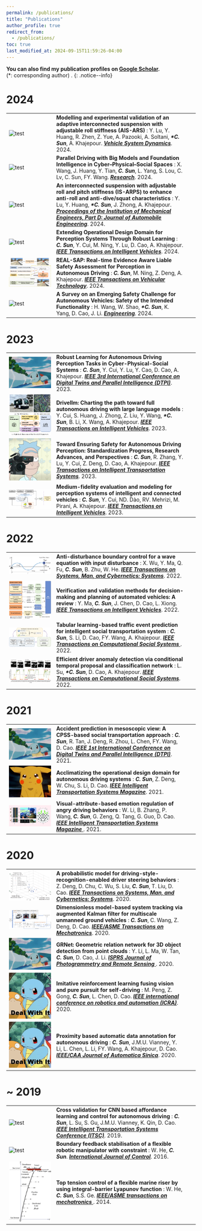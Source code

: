 ```yaml
---
permalink: /publications/
title: "Publications"
author_profile: true
redirect_from: 
  - /publications/
toc: true
last_modified_at: 2024-09-15T11:59:26-04:00
---
```


**You can also find my publication profiles on [Google Scholar](https://scholar.google.ca/citations?user=LdBn-p4AAAAJ).** <br>
(*: corresponding author) .
{: .notice--info}

# 2024

<table class="tg" style="undefined;table-layout: fixed;">
<colgroup>
<col style="width: 25%">
<col style="width: 70%">
<col style="width: 5%">
</colgroup>
<tbody>
  <tr>
    <td class="tg-0lax"><img src="/assets/images/cat.gif" alt="test"></td>
    <td class="tg-0lax"><span style="font-weight:bold">Modelling and experimental validation of an adaptive interconnected suspension with adjustable roll stiffness (AIS-ARS)</span> : Y. Lu,  Y. Huang, R. Zhen, Z. Yue, A. Pazooki, A. Soltani, <span style="font-weight:bold;font-style:italic">*C. Sun</span>, A. Khajepour. <span style="font-weight:bold;font-style:italic;text-decoration:underline">Vehicle System Dynamics</span>. 2024.</td>
    <td class="tg-0lax">
    <a href="https://doi.org/10.1080/00423114.2024.2387782" target="_blank" rel="noopener noreferrer"><i class="fas fa-file-pdf" style="font-size:20px;"></i></a><br>
    <a href="https://doi.org/10.1080/00423114.2024.2387782" target="_blank" rel="noopener noreferrer"><i class="fas fa-search" style="font-size:20px;"></i></a></td>
  </tr>
  <tr>
    <td class="tg-0lax"><img src="https://spj.science.org/cms/10.34133/research.0349/asset/edffaf5c-212a-492b-80da-b75aa6eb8c0b/assets/graphic/research.0349.fig.001.jpg" alt="test"></td>
    <td class="tg-0lax"><span style="font-weight:bold">Parallel Driving with Big Models and Foundation Intelligence in Cyber–Physical–Social Spaces</span> : X. Wang, J. Huang, Y. Tian, <span style="font-weight:bold;font-style:italic">C. Sun</span>, L. Yang, S. Lou, C. Lv, C. Sun, FY. Wang. <span style="font-weight:bold;font-style:italic;text-decoration:underline">Research</span>. 2024.</td>
    <td class="tg-0lax">
    <!-- <a href="/assets/images/robot1.jpg" target="_blank" rel="noopener noreferrer"><i class="fas fa-quote-right" style="font-size:15px;"></i></a><br> -->
    <a href="https://doi.org/10.34133/research.0349" target="_blank" rel="noopener noreferrer"><i class="fas fa-file-pdf" style="font-size:20px;"></i></a><br>
    <a href="https://doi.org/10.34133/research.0349" target="_blank" rel="noopener noreferrer"><i class="fas fa-search" style="font-size:20px;"></i></a></td>
  </tr>
  <tr>
    <td class="tg-0lax"><img src="https://journals.sagepub.com/cms/10.1177/09544070241245473/asset/images/large/10.1177_09544070241245473-fig2.jpeg" alt="test"></td>
    <td class="tg-0lax"><span style="font-weight:bold">An interconnected suspension with adjustable roll and pitch stiffness (IS-ARPS) to enhance anti-roll and anti-dive/squat characteristics</span> : Y. Lu, Y. Huang, <span style="font-weight:bold;font-style:italic">*C. Sun</span>, J. Zhong, A. Khajepour. <span style="font-weight:bold;font-style:italic;text-decoration:underline">Proceedings of the Institution of Mechanical Engineers, Part D: Journal of Automobile Engineering</span>. 2024.</td>
    <td class="tg-0lax">
    <!-- <a href="/assets/images/robot1.jpg" target="_blank" rel="noopener noreferrer"><i class="fas fa-quote-right" style="font-size:15px;"></i></a><br> -->
    <a href="https://doi.org/10.1177/09544070241245473" target="_blank" rel="noopener noreferrer"><i class="fas fa-file-pdf" style="font-size:20px;"></i></a><br>
    <a href="https://doi.org/10.1177/09544070241245473" target="_blank" rel="noopener noreferrer"><i class="fas fa-search" style="font-size:20px;"></i></a></td>
  </tr>
  <tr>
    <td class="tg-0lax"><img src="/assets/images/cat.gif" alt="test"></td>
    <td class="tg-0lax"><span style="font-weight:bold">Extending Operational Design Domain for Perception Systems Through Robust Learning</span> : <span style="font-weight:bold;font-style:italic">C. Sun</span>, Y. Cui, M. Ning, Y. Lu, D. Cao, A. Khajepour. <span style="font-weight:bold;font-style:italic;text-decoration:underline">IEEE Transactions on Intelligent Vehicles</span>. 2024.</td>
    <td class="tg-0lax">
    <!-- <a href="/assets/images/robot1.jpg" target="_blank" rel="noopener noreferrer"><i class="fas fa-quote-right" style="font-size:15px;"></i></a><br> -->
    <a href="https://doi.org/10.1109/TIV.2024.3386915" target="_blank" rel="noopener noreferrer"><i class="fas fa-file-pdf" style="font-size:20px;"></i></a><br>
    <a href="https://doi.org/10.1109/TIV.2024.3386915" target="_blank" rel="noopener noreferrer"><i class="fas fa-search" style="font-size:20px;"></i></a></td>
  </tr>
  <tr>
    <td class="tg-0lax"><img src="/assets/images/tvt-2024.gif" alt="test"></td>
    <td class="tg-0lax"><span style="font-weight:bold">REAL-SAP: Real-time Evidence Aware Liable Safety Assessment for Perception in Autonomous Driving</span> : <span style="font-weight:bold;font-style:italic">C. Sun</span>, M. Ning, Z. Deng, A. Khajepour. <span style="font-weight:bold;font-style:italic;text-decoration:underline">IEEE Transactions on Vehicular Technology</span>. 2024.</td>
    <td class="tg-0lax">
    <!-- <a href="/assets/images/robot1.jpg" target="_blank" rel="noopener noreferrer"><i class="fas fa-quote-right" style="font-size:15px;"></i></a><br> -->
    <a href="https://doi.org/10.1109/TVT.2024.3369100" target="_blank" rel="noopener noreferrer"><i class="fas fa-file-pdf" style="font-size:20px;"></i></a><br>
    <a href="https://doi.org/10.1109/TVT.2024.3369100" target="_blank" rel="noopener noreferrer"><i class="fas fa-search" style="font-size:20px;"></i></a></td>
  </tr>
  <tr>
    <td class="tg-0lax"><img src="https://ars.els-cdn.com/content/image/1-s2.0-S2095809924000274-gr6.jpg" alt="test"></td>
    <td class="tg-0lax"><span style="font-weight:bold">A Survey on an Emerging Safety Challenge for Autonomous Vehicles: Safety of the Intended Functionality</span> : H. Wang, W. Shao, <span style="font-weight:bold;font-style:italic">*C. Sun</span>, K. Yang, D. Cao, J. Li. <span style="font-weight:bold;font-style:italic;text-decoration:underline">Engineering</span>. 2024.</td>
    <td class="tg-0lax">
    <!-- <a href="/assets/images/robot1.jpg" target="_blank" rel="noopener noreferrer"><i class="fas fa-quote-right" style="font-size:15px;"></i></a><br> -->
    <a href="https://doi.org/10.1016/j.eng.2023.10.011" target="_blank" rel="noopener noreferrer"><i class="fas fa-file-pdf" style="font-size:20px;"></i></a><br>
    <a href="https://doi.org/10.1016/j.eng.2023.10.011" target="_blank" rel="noopener noreferrer"><i class="fas fa-search" style="font-size:20px;"></i></a></td>
  </tr>
</tbody>
</table>

# 2023

<table class="tg" style="undefined;table-layout: fixed;">
<colgroup>
<col style="width: 25%">
<col style="width: 70%">
<col style="width: 5%">
</colgroup>
<tbody>
  <tr>
    <td class="tg-0lax"><img src="/assets/images/shui.webp" alt="test"></td>
    <td class="tg-0lax"><span style="font-weight:bold">Robust Learning for Autonomous Driving Perception Tasks in Cyber-Physical-Social Systems</span> : <span style="font-weight:bold;font-style:italic">C. Sun</span>, Y. Cui, Y. Lu, Y. Cao, D. Cao, A. Khajepour.  <span style="font-weight:bold;font-style:italic;text-decoration:underline">IEEE 3rd International Conference on Digital Twins and Parallel Intelligence (DTPI)</span>. 2023.</td>
    <td class="tg-0lax">
    <!-- <a href="/assets/images/robot1.jpg" target="_blank" rel="noopener noreferrer"><i class="fas fa-quote-right" style="font-size:15px;"></i></a><br> -->
    <a href="https://doi.org/10.1109/DTPI59677.2023.10365413" target="_blank" rel="noopener noreferrer"><i class="fas fa-file-pdf" style="font-size:20px;"></i></a><br>
    <a href="https://doi.org/10.1109/DTPI59677.2023.10365413" target="_blank" rel="noopener noreferrer"><i class="fas fa-search" style="font-size:20px;"></i></a></td>
  </tr>
  <tr>
    <td class="tg-0lax"><img src="/assets/images/llm-tiv2023.gif" alt="test"></td>
    <td class="tg-0lax"><span style="font-weight:bold">Drivellm: Charting the path toward full autonomous driving with large language models</span> : Y. Cui, S. Huang, J. Zhong, Z. Liu, Y. Wang, <span style="font-weight:bold;font-style:italic">*C. Sun</span>, B. Li, X. Wang, A. Khajepour. <span style="font-weight:bold;font-style:italic;text-decoration:underline">IEEE Transactions on Intelligent Vehicles</span>. 2023.</td>
    <td class="tg-0lax">
    <!-- <a href="/assets/images/robot1.jpg" target="_blank" rel="noopener noreferrer"><i class="fas fa-quote-right" style="font-size:15px;"></i></a><br> -->
    <a href="https://doi.org/10.1109/TIV.2023.3327715" target="_blank" rel="noopener noreferrer"><i class="fas fa-file-pdf" style="font-size:20px;"></i></a><br>
    <a href="https://doi.org/10.1109/TIV.2023.3327715" target="_blank" rel="noopener noreferrer"><i class="fas fa-search" style="font-size:20px;"></i></a></td>
  </tr>
  <tr>
    <td class="tg-0lax"><img src="/assets/images/rick2.webp" alt="test"></td>
    <td class="tg-0lax"><span style="font-weight:bold">Toward Ensuring Safety for Autonomous Driving Perception: Standardization Progress, Research Advances, and Perspectives</span> : <span style="font-weight:bold;font-style:italic">C. Sun</span>, R. Zhang, Y. Lu, Y. Cui, Z. Deng, D. Cao, A. Khajepour.  <span style="font-weight:bold;font-style:italic;text-decoration:underline">IEEE Transactions on Intelligent Transportation Systems</span>. 2023.</td>
    <td class="tg-0lax">
    <!-- <a href="/assets/images/robot1.jpg" target="_blank" rel="noopener noreferrer"><i class="fas fa-quote-right" style="font-size:15px;"></i></a><br> -->
    <a href="https://doi.org/10.1109/TITS.2023.3321309" target="_blank" rel="noopener noreferrer"><i class="fas fa-file-pdf" style="font-size:20px;"></i></a><br>
    <a href="https://doi.org/10.1109/TITS.2023.3321309" target="_blank" rel="noopener noreferrer"><i class="fas fa-search" style="font-size:20px;"></i></a></td>
  </tr>
  <tr>
    <td class="tg-0lax"><img src="/assets/images/TIV-2023-model.gif" alt="test"></td>
    <td class="tg-0lax"><span style="font-weight:bold">Medium-fidelity evaluation and modeling for perception systems of intelligent and connected vehicles</span> : <span style="font-weight:bold;font-style:italic">C. Sun</span>, Y. Cui, ND. Dào, RV. Mehrizi, M. Pirani, A. Khajepour.  <span style="font-weight:bold;font-style:italic;text-decoration:underline">IEEE Transactions on Intelligent Vehicles</span>. 2023.</td>
    <td class="tg-0lax">
    <!-- <a href="/assets/images/robot1.jpg" target="_blank" rel="noopener noreferrer"><i class="fas fa-quote-right" style="font-size:15px;"></i></a><br> -->
    <a href="https://doi.org/10.1109/TIV.2023.3314731" target="_blank" rel="noopener noreferrer"><i class="fas fa-file-pdf" style="font-size:20px;"></i></a><br>
    <a href="https://doi.org/10.1109/TIV.2023.3314731" target="_blank" rel="noopener noreferrer"><i class="fas fa-search" style="font-size:20px;"></i></a></td>
  </tr>
</tbody>
</table>

# 2022

<table class="tg" style="undefined;table-layout: fixed;">
<colgroup>
<col style="width: 25%">
<col style="width: 70%">
<col style="width: 5%">
</colgroup>
<tbody>
  <tr>
    <td class="tg-0lax"><img src="/assets/images/2022-control.gif" alt="test"></td>
    <td class="tg-0lax"><span style="font-weight:bold">Anti-disturbance boundary control for a wave equation with input disturbance</span> : X. Wu, Y. Ma, Q. Fu, <span style="font-weight:bold;font-style:italic">C. Sun</span>, B. Zhu, W. He.  <span style="font-weight:bold;font-style:italic;text-decoration:underline">IEEE Transactions on Systems, Man, and Cybernetics: Systems</span>. 2022.</td>
    <td class="tg-0lax">
    <!-- <a href="/assets/images/robot1.jpg" target="_blank" rel="noopener noreferrer"><i class="fas fa-quote-right" style="font-size:15px;"></i></a><br> -->
    <a href="https://doi.org/10.1109/TSMC.2022.3211992" target="_blank" rel="noopener noreferrer"><i class="fas fa-file-pdf" style="font-size:20px;"></i></a><br>
    <a href="https://doi.org/10.1109/TSMC.2022.3211992" target="_blank" rel="noopener noreferrer"><i class="fas fa-search" style="font-size:20px;"></i></a></td>
  </tr>
  <tr>
    <td class="tg-0lax"><img src="/assets/images/tiv-2022-dm.gif" alt="test"></td>
    <td class="tg-0lax"><span style="font-weight:bold">Verification and validation methods for decision-making and planning of automated vehicles: A review</span> : Y. Ma, <span style="font-weight:bold;font-style:italic">C. Sun</span>, J. Chen, D. Cao, L. Xiong. <span style="font-weight:bold;font-style:italic;text-decoration:underline">IEEE Transactions on Intelligent Vehicles</span>. 2022.</td>
    <td class="tg-0lax">
    <a href="https://doi.org/10.1109/TIV.2022.3196396" target="_blank" rel="noopener noreferrer"><i class="fas fa-file-pdf" style="font-size:20px;"></i></a><br>
    <a href="https://doi.org/10.1109/TIV.2022.3196396" target="_blank" rel="noopener noreferrer"><i class="fas fa-search" style="font-size:20px;"></i></a></td>
  </tr>
  <tr>
    <td class="tg-0lax"><img src="/assets/images/tiv-2022-tab.gif" alt="test"></td>
    <td class="tg-0lax"><span style="font-weight:bold">Tabular learning-based traffic event prediction for intelligent social transportation system</span> : <span style="font-weight:bold;font-style:italic">C. Sun</span>, S. Li, D. Cao, FY. Wang, A. Khajepour. <span style="font-weight:bold;font-style:italic;text-decoration:underline">IEEE Transactions on Computational Social Systems </span>. 2022.</td>
    <td class="tg-0lax">
    <a href="https://doi.org/10.1109/TCSS.2022.3170934" target="_blank" rel="noopener noreferrer"><i class="fas fa-file-pdf" style="font-size:20px;"></i></a><br>
    <a href="https://doi.org/10.1109/TCSS.2022.3170934" target="_blank" rel="noopener noreferrer"><i class="fas fa-search" style="font-size:20px;"></i></a></td>
  </tr>
  <tr>
    <td class="tg-0lax"><img src="/assets/images/2022-tcss-anomaly.gif" alt="test"></td>
    <td class="tg-0lax"><span style="font-weight:bold">Efficient driver anomaly detection via conditional temporal proposal and classification network</span> : L. Su, <span style="font-weight:bold;font-style:italic">*C. Sun</span>, D. Cao, A. Khajepour.  <span style="font-weight:bold;font-style:italic;text-decoration:underline">IEEE Transactions on Computational Social Systems</span>. 2022.</td>
    <td class="tg-0lax">
    <a href="https://doi.org/10.1109/TCSS.2022.3158480" target="_blank" rel="noopener noreferrer"><i class="fas fa-file-pdf" style="font-size:20px;"></i></a><br>
    <a href="https://doi.org/10.1109/TCSS.2022.3158480" target="_blank" rel="noopener noreferrer"><i class="fas fa-search" style="font-size:20px;"></i></a></td>
  </tr>
</tbody>
</table>

# 2021

<table class="tg" style="undefined;table-layout: fixed;">
<colgroup>
<col style="width: 25%">
<col style="width: 70%">
<col style="width: 5%">
</colgroup>
<tbody>
  <tr>
    <td class="tg-0lax"><img src="/assets/images/shui.webp" alt="test"></td>
    <td class="tg-0lax"><span style="font-weight:bold">Accident prediction in mesoscopic view: A CPSS-based social transportation approach</span> :  <span style="font-weight:bold;font-style:italic">C. Sun</span>, R. Tan, J. Deng, R. Zhou, L. Chen, FY. Wang, D. Cao.  <span style="font-weight:bold;font-style:italic;text-decoration:underline">IEEE 1st International Conference on Digital Twins and Parallel Intelligence (DTPI)</span>. 2021.</td>
    <td class="tg-0lax">
    <a href="https://doi.org/10.1109/DTPI52967.2021.9540148" target="_blank" rel="noopener noreferrer"><i class="fas fa-file-pdf" style="font-size:20px;"></i></a><br>
    <a href="https://doi.org/10.1109/DTPI52967.2021.9540148" target="_blank" rel="noopener noreferrer"><i class="fas fa-search" style="font-size:20px;"></i></a></td>
  </tr>
  <tr>
    <td class="tg-0lax"><img src="/assets/images/picapica.webp" alt="test"></td>
    <td class="tg-0lax"><span style="font-weight:bold">Acclimatizing the operational design domain for autonomous driving systems</span> :  <span style="font-weight:bold;font-style:italic">C. Sun</span>, Z. Deng, W. Chu, S. Li, D. Cao. <span style="font-weight:bold;font-style:italic;text-decoration:underline">IEEE Intelligent Transportation Systems Magazine</span>. 2021.</td>
    <td class="tg-0lax">
    <a href="https://doi.org/10.1109/MITS.2021.3070651" target="_blank" rel="noopener noreferrer"><i class="fas fa-file-pdf" style="font-size:20px;"></i></a><br>
    <a href="https://doi.org/10.1109/MITS.2021.3070651" target="_blank" rel="noopener noreferrer"><i class="fas fa-search" style="font-size:20px;"></i></a></td>
  </tr>
  <tr>
    <td class="tg-0lax"><img src="/assets/images/2021-emo-itsm.gif" alt="test"></td>
    <td class="tg-0lax"><span style="font-weight:bold">Visual-attribute-based emotion regulation of angry driving behaviors</span> : W. Li, B. Zhang, P. Wang,  <span style="font-weight:bold;font-style:italic">C. Sun</span>, G. Zeng, Q. Tang, G. Guo, D. Cao. <span style="font-weight:bold;font-style:italic;text-decoration:underline">IEEE Intelligent Transportation Systems Magazine </span>. 2021.</td>
    <td class="tg-0lax">
    <a href="https://doi.org/10.1109/MITS.2021.3050890" target="_blank" rel="noopener noreferrer"><i class="fas fa-file-pdf" style="font-size:20px;"></i></a><br>
    <a href="https://doi.org/10.1109/MITS.2021.3050890" target="_blank" rel="noopener noreferrer"><i class="fas fa-search" style="font-size:20px;"></i></a></td>
  </tr>
</tbody>
</table>



# 2020

<table class="tg" style="undefined;table-layout: fixed;">
<colgroup>
<col style="width: 25%">
<col style="width: 70%">
<col style="width: 5%">
</colgroup>
<tbody>
  <tr>
    <td class="tg-0lax"><img src="/assets/images/2020-drivingStyle.gif" alt="test"></td>
    <td class="tg-0lax"><span style="font-weight:bold">A probabilistic model for driving-style-recognition-enabled driver steering behaviors</span> :  Z. Deng, D. Chu, C. Wu, S. Liu, <span style="font-weight:bold;font-style:italic">C. Sun</span>, T. Liu, D. Cao.  <span style="font-weight:bold;font-style:italic;text-decoration:underline">IEEE Transactions on Systems, Man, and Cybernetics: Systems</span>. 2020.</td>
    <td class="tg-0lax">
    <a href="https://doi.org/10.1109/TSMC.2020.3037229" target="_blank" rel="noopener noreferrer"><i class="fas fa-file-pdf" style="font-size:20px;"></i></a><br>
    <a href="https://doi.org/10.1109/TSMC.2020.3037229" target="_blank" rel="noopener noreferrer"><i class="fas fa-search" style="font-size:20px;"></i></a></td>
  </tr>
  <tr>
    <td class="tg-0lax"><img src="/assets/images/2020-tmech.gif" alt="test"></td>
    <td class="tg-0lax"><span style="font-weight:bold">Dimensionless model-based system tracking via augmented Kalman filter for multiscale unmanned ground vehicles</span> :  <span style="font-weight:bold;font-style:italic">C. Sun</span>, C. Wang, Z. Deng, D. Cao. <span style="font-weight:bold;font-style:italic;text-decoration:underline">IEEE/ASME Transactions on Mechatronics</span>. 2020.</td>
    <td class="tg-0lax">
    <a href="https://doi.org/10.1109/TMECH.2020.3033530" target="_blank" rel="noopener noreferrer"><i class="fas fa-file-pdf" style="font-size:20px;"></i></a><br>
    <a href="https://doi.org/10.1109/TMECH.2020.3033530" target="_blank" rel="noopener noreferrer"><i class="fas fa-search" style="font-size:20px;"></i></a></td>
  </tr>
  <tr>
    <td class="tg-0lax"><img src="/assets/images/shui.webp" alt="test"></td>
    <td class="tg-0lax"><span style="font-weight:bold">GRNet: Geometric relation network for 3D object detection from point clouds</span> : Y. Li, L. Ma, W. Tan, <span style="font-weight:bold;font-style:italic">C. Sun</span>, D. Cao, J. Li. <span style="font-weight:bold;font-style:italic;text-decoration:underline">ISPRS Journal of Photogrammetry and Remote Sensing </span>. 2020.</td>
    <td class="tg-0lax">
    <a href="https://doi.org/10.1016/j.isprsjprs.2020.05.008" target="_blank" rel="noopener noreferrer"><i class="fas fa-file-pdf" style="font-size:20px;"></i></a><br>
    <a href="https://doi.org/10.1016/j.isprsjprs.2020.05.008" target="_blank" rel="noopener noreferrer"><i class="fas fa-search" style="font-size:20px;"></i></a></td>
  </tr>
  <tr>
    <td class="tg-0lax"><img src="/assets/images/jenyjeny.webp" alt="test"></td>
    <td class="tg-0lax"><span style="font-weight:bold">Imitative reinforcement learning fusing vision and pure pursuit for self-driving</span> : M. Peng, Z. Gong, <span style="font-weight:bold;font-style:italic">C. Sun</span>, L. Chen, D. Cao. <span style="font-weight:bold;font-style:italic;text-decoration:underline"> IEEE international conference on robotics and automation (ICRA)</span>. 2020.</td>
    <td class="tg-0lax">
    <a href="https://doi.org/10.1109/ICRA40945.2020.9197027" target="_blank" rel="noopener noreferrer"><i class="fas fa-file-pdf" style="font-size:20px;"></i></a><br>
    <a href="https://doi.org/10.1109/ICRA40945.2020.9197027" target="_blank" rel="noopener noreferrer"><i class="fas fa-search" style="font-size:20px;"></i></a></td>
  </tr>
  <tr>
    <td class="tg-0lax"><img src="/assets/images/jenyjeny.webp" alt="test"></td>
    <td class="tg-0lax"><span style="font-weight:bold">Proximity based automatic data annotation for autonomous driving</span> : <span style="font-weight:bold;font-style:italic">C. Sun</span>, J.M.U. Vianney, Y. Li, L. Chen, L. Li, FY. Wang, A. Khajepour, D. Cao. <span style="font-weight:bold;font-style:italic;text-decoration:underline"> IEEE/CAA Journal of Automatica Sinica</span>. 2020.</td>
    <td class="tg-0lax">
    <a href="https://doi.org/10.1109/JAS.2020.1003033" target="_blank" rel="noopener noreferrer"><i class="fas fa-file-pdf" style="font-size:20px;"></i></a><br>
    <a href="https://doi.org/10.1109/JAS.2020.1003033" target="_blank" rel="noopener noreferrer"><i class="fas fa-search" style="font-size:20px;"></i></a></td>
  </tr>
</tbody>
</table>


# ~ 2019


<table class="tg" style="undefined;table-layout: fixed;">
<colgroup>
<col style="width: 25%">
<col style="width: 70%">
<col style="width: 5%">
</colgroup>
<tbody>
  <tr>
    <td class="tg-0lax"><img src="/assets/images/cat.gif" alt="test"></td>
    <td class="tg-0lax"><span style="font-weight:bold">Cross validation for CNN based affordance learning and control for autonomous driving</span> :  <span style="font-weight:bold;font-style:italic">C. Sun</span>, L. Su, S. Gu, J.M.U. Vianney, K. Qin, D. Cao.  <span style="font-weight:bold;font-style:italic;text-decoration:underline">IEEE Intelligent Transportation Systems Conference (ITSC)</span>. 2019.</td>
    <td class="tg-0lax">
    <a href="https://doi.org/10.1109/ITSC.2019.8917385" target="_blank" rel="noopener noreferrer"><i class="fas fa-file-pdf" style="font-size:20px;"></i></a><br>
    <a href="https://doi.org/10.1109/ITSC.2019.8917385" target="_blank" rel="noopener noreferrer"><i class="fas fa-search" style="font-size:20px;"></i></a></td>
  </tr>
  <tr>
    <td class="tg-0lax"><img src="https://www.tandfonline.com/cms/asset/cbb993e9-3580-4812-a871-5fb7e65ea214/tcon_a_1088966_f0001_oc.jpg" alt="test"></td>
    <td class="tg-0lax"><span style="font-weight:bold">Boundary feedback stabilisation of a flexible robotic manipulator with constraint</span> :  W. He, <span style="font-weight:bold;font-style:italic">C. Sun</span>. <span style="font-weight:bold;font-style:italic;text-decoration:underline">International Journal of Control</span>. 2016.</td>
    <td class="tg-0lax">
    <a href="https://doi.org/10.1080/00207179.2015.1088966" target="_blank" rel="noopener noreferrer"><i class="fas fa-file-pdf" style="font-size:20px;"></i></a><br>
    <a href="https://doi.org/10.1080/00207179.2015.1088966" target="_blank" rel="noopener noreferrer"><i class="fas fa-search" style="font-size:20px;"></i></a></td>
  </tr>
  <tr>
    <td class="tg-0lax"><img src="/assets/images/marine_riser.gif" alt="test"></td>
    <td class="tg-0lax"><span style="font-weight:bold">Top tension control of a flexible marine riser by using integral-barrier Lyapunov function</span> : W. He, <span style="font-weight:bold;font-style:italic">C. Sun</span>, S.S. Ge. <span style="font-weight:bold;font-style:italic;text-decoration:underline">IEEE/ASME transactions on mechatronics  </span>. 2014.</td>
    <td class="tg-0lax">
    <a href="https://doi.org/10.1109/TMECH.2014.2331713" target="_blank" rel="noopener noreferrer"><i class="fas fa-file-pdf" style="font-size:20px;"></i></a><br>
    <a href="https://doi.org/10.1109/TMECH.2014.2331713" target="_blank" rel="noopener noreferrer"><i class="fas fa-search" style="font-size:20px;"></i></a></td>
  </tr>
</tbody>
</table>
